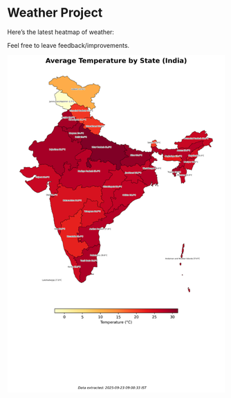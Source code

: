 # Weather Project

Here’s the latest heatmap of weather:

Feel free to leave feedback/improvements.

![India Heatmap](docs/assets/india_heatmap.png?v=D2145B)

